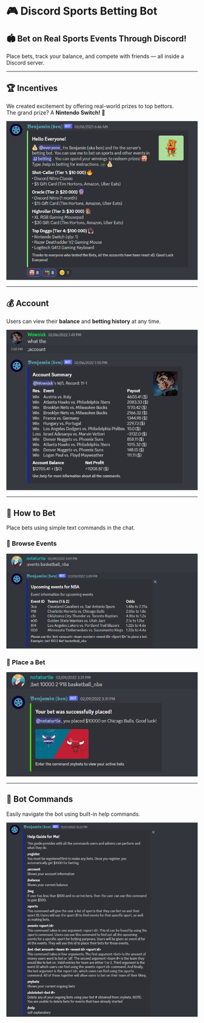 # 🎮 Discord Sports Betting Bot

## 🏟️ Bet on Real Sports Events Through Discord!

Place bets, track your balance, and compete with friends — all inside a Discord server.

---

## 🏆 Incentives

We created excitement by offering real-world prizes to top bettors.  
The grand prize? A **Nintendo Switch!** 🎁

![Prizes Screenshot](./demo/prizes.PNG)

---

## 💰 Account

Users can view their **balance** and **betting history** at any time.

![Account Page](./demo/account.PNG)

---

## 📝 How to Bet

Place bets using simple text commands in the chat.

### 📅 Browse Events

![Browse Events Screenshot](./demo/events.PNG)

### 🎯 Place a Bet

![Place Bet Screenshot](./demo/placeBet.PNG)

---

## 🤖 Bot Commands

Easily navigate the bot using built-in help commands.

![Instructions Screenshot](./demo/instructions.PNG)
